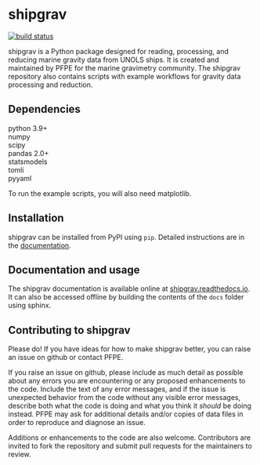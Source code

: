 # shipgrav
[![build status](https://github.com/PFPE/shipgrav/workflows/tests/badge.svg)](https://github.com/PFPE/shipgrav/actions)

shipgrav is a Python package designed for reading, processing, and reducing marine gravity data from UNOLS ships. It is created and maintained by PFPE for the marine gravimetry community. The shipgrav repository also contains scripts with example workflows for gravity data processing and reduction.

## Dependencies
python 3.9+\
numpy\
scipy\
pandas 2.0+\
statsmodels\
tomli\
pyyaml

To run the example scripts, you will also need matplotlib.

## Installation
shipgrav can be installed from PyPI using `pip`. Detailed instructions are in the [documentation](https://shipgrav.readthedocs.io/).

## Documentation and usage
The shipgrav documentation is available online at [shipgrav.readthedocs.io](https://shipgrav.readthedocs.io/). It can also be accessed offline by building the contents of the `docs` folder using sphinx.

## Contributing to shipgrav
Please do! If you have ideas for how to make shipgrav better, you can raise an issue on github or contact PFPE.

If you raise an issue on github, please include as much detail as possible about any errors you are encountering or any proposed enhancements to the code. Include the text of any error messages, and if the issue is unexpected behavior from the code without any visible error messages, describe both what the code is doing and what you think it *should* be doing instead. PFPE may ask for additional details and/or copies of data files in order to reproduce and diagnose an issue.

Additions or enhancements to the code are also welcome. Contributors are invited to fork the repository and submit pull requests for the maintainers to review.
